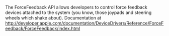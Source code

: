 

The ForceFeedback API allows developers to control force feedback devices attached to the system (you know, those joypads and steering wheels which shake about). Documentation at http://developer.apple.com/documentation/DeviceDrivers/Reference/ForceFeedback/ForceFeedback/index.html
